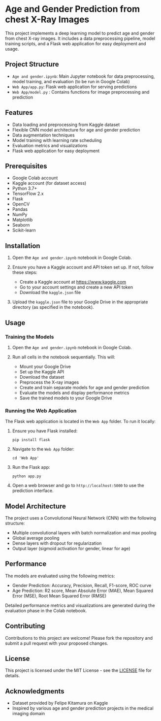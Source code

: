 # Age and Gender Prediction from chest X-Ray Images

This project implements a deep learning model to predict age and gender from chest X-ray images. It includes a data preprocessing pipeline, model training scripts, and a Flask web application for easy deployment and usage.

## Project Structure

- `Age and gender.ipynb`: Main Jupyter notebook for data preprocessing, model training, and evaluation (to be run in Google Colab)
- `Web App/app.py`: Flask web application for serving predictions
- `Web App/model.py` : Contains functions for image preprocessing and prediction

## Features

- Data loading and preprocessing from Kaggle dataset
- Flexible CNN model architecture for age and gender prediction
- Data augmentation techniques
- Model training with learning rate scheduling
- Evaluation metrics and visualizations
- Flask web application for easy deployment

## Prerequisites

- Google Colab account
- Kaggle account (for dataset access)
- Python 3.7+
- TensorFlow 2.x
- Flask
- OpenCV
- Pandas
- NumPy
- Matplotlib
- Seaborn
- Scikit-learn

## Installation

1. Open the `Age and gender.ipynb` notebook in Google Colab.

2. Ensure you have a Kaggle account and API token set up. If not, follow these steps:
   - Create a Kaggle account at https://www.kaggle.com
   - Go to your account settings and create a new API token
   - Download the `kaggle.json` file

3. Upload the `kaggle.json` file to your Google Drive in the appropriate directory (as specified in the notebook).

## Usage

### Training the Models

1. Open the `Age and gender.ipynb` notebook in Google Colab.

2. Run all cells in the notebook sequentially. This will:
   - Mount your Google Drive
   - Set up the Kaggle API
   - Download the dataset
   - Preprocess the X-ray images
   - Create and train separate models for age and gender prediction
   - Evaluate the models and display performance metrics
   - Save the trained models to your Google Drive

### Running the Web Application

The Flask web application is located in the `Web App` folder. To run it locally:

1. Ensure you have Flask installed:
   ```
   pip install flask
   ```

2. Navigate to the `Web App` folder:
   ```
   cd 'Web App'
   ```

3. Run the Flask app:
   ```
   python app.py
   ```

4. Open a web browser and go to `http://localhost:5000` to use the prediction interface.

## Model Architecture

The project uses a Convolutional Neural Network (CNN) with the following structure:

- Multiple convolutional layers with batch normalization and max pooling
- Global average pooling
- Dense layers with dropout for regularization
- Output layer (sigmoid activation for gender, linear for age)

## Performance

The models are evaluated using the following metrics:

- Gender Prediction: Accuracy, Precision, Recall, F1-score, ROC curve
- Age Prediction: R2 score, Mean Absolute Error (MAE), Mean Squared Error (MSE), Root Mean Squared Error (RMSE)

Detailed performance metrics and visualizations are generated during the evaluation phase in the Colab notebook.

## Contributing

Contributions to this project are welcome! Please fork the repository and submit a pull request with your proposed changes.

## License

This project is licensed under the MIT License - see the [LICENSE](LICENSE) file for details.

## Acknowledgments

- Dataset provided by Felipe Kitamura on Kaggle
- Inspired by various age and gender prediction projects in the medical imaging domain

